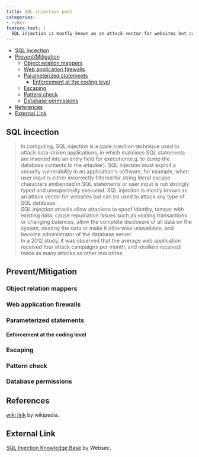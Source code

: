 ```yaml
---
title: SQL injection post
categories:
- cyber
feature_text: |
  SQL injection is mostly known as an attack vector for websites but can be used to attack any  type of SQL database.
---
```


- [SQL incection](#sql-incection)
- [Prevent/Mitigation](#preventmitigation)
  - [Object relation mappers](#object-relation-mappers)
  - [Web application firewalls](#web-application-firewalls)
  - [Parameterized statements](#parameterized-statements)
    - [Enforcement at the coding level](#enforcement-at-the-coding-level)
  - [Escaping](#escaping)
  - [Pattern check](#pattern-check)
  - [Database permissions](#database-permissions)
- [References](#references)
- [External Link](#external-link)

## SQL incection

>In computing, SQL injection is a code injection technique used to attack data-driven applications, in which malicious SQL statements are inserted into an entry field for execution(e.g. to dump the database contents to the attacker). SQL injection must exploit a security vulnerability in an application's software, for example, when user input is either incorrectly filtered for string literal escape characters embended in SQL statements or user input is not strongly typed and unexpectedly executed. SQL injection is mostly known as an attack vector for websites but can be used to attack any type of SQL database.  
SQL injection attacks allow attackers to spoof identity, tamper with existing data, cause repudiation issues such as voiding transactions or changing balances, allow the complete disclosure of all data on the system, destroy the data or make it otherwise unavailable, and become administrator of the database server.  
In a 2012 study, it was observed that the average web application received four attack campaigns per month, and retailers received twice as many attacks as other industries.

## Prevent/Mitigation

### Object relation mappers

### Web application firewalls

### Parameterized statements

#### Enforcement at the coding level

### Escaping

### Pattern check

### Database permissions

## References

[wiki link](https://en.wikipedia.org/wiki/SQL_injection) by wikipedia.

## External Link

[SQL Injection Knowledge Base](https://www.websec.ca/kb/sql_injection) by Websec.
